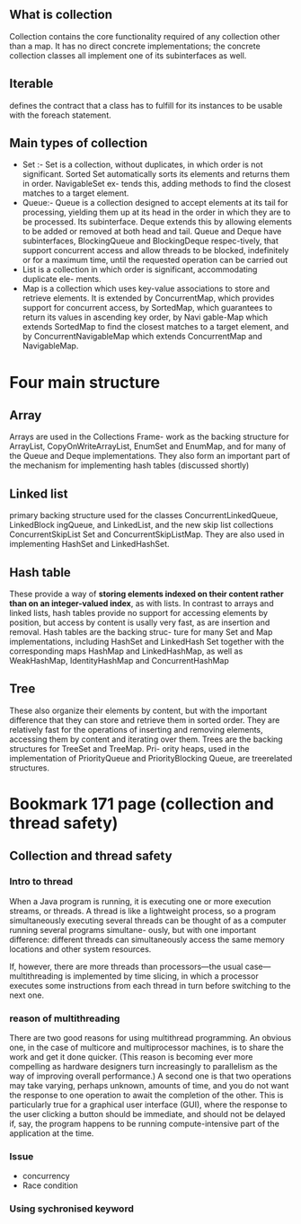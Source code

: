 ## What is collection 
Collection contains the core functionality required of any collection other than a
map. It has no direct concrete implementations; the concrete collection classes all
implement one of its subinterfaces as well.
## Iterable 
defines the contract that a class has to fulfill for its instances to be usable
with the foreach statement.

## Main types of collection 
- Set :- Set is a collection, without duplicates, in which order is not significant. Sorted
	Set automatically sorts its elements and returns them in order. NavigableSet ex-
	tends this, adding methods to find the closest matches to a target element.
- Queue:- Queue is a collection designed to accept elements at its tail for processing, yielding them up at its head in the order in which they are to be processed. Its subinterface. Deque extends this by allowing elements to be added or removed at both head and tail. Queue and Deque have subinterfaces, BlockingQueue and BlockingDeque respec-tively, that support concurrent access and allow threads to be blocked, indefinitely
	or for a maximum time, until the requested operation can be carried out
- List is a collection in which order is significant, accommodating duplicate ele-
	ments.
- Map is a collection which uses key-value associations to store and retrieve elements.
It is extended by ConcurrentMap, which provides support for concurrent access, by
SortedMap, which guarantees to return its values in ascending key order, by Navi
gable-Map which extends SortedMap to find the closest matches to a target element,
and by ConcurrentNavigableMap which extends ConcurrentMap and NavigableMap.

# Four main structure
## Array 
Arrays are used in the Collections Frame-
work as the backing structure for ArrayList, CopyOnWriteArrayList, EnumSet and
EnumMap, and for many of the Queue and Deque implementations. They also form an
important part of the mechanism for implementing hash tables (discussed shortly)

## Linked list 
primary backing structure used for the classes ConcurrentLinkedQueue, LinkedBlock
ingQueue, and LinkedList, and the new skip list collections ConcurrentSkipList
Set and ConcurrentSkipListMap. They are also used in implementing HashSet and
LinkedHashSet.

## Hash table 
These provide a way of **storing elements indexed on their content rather than on
an integer-valued index**, as with lists. In contrast to arrays and linked lists, hash
tables provide no support for accessing elements by position, but access by content
is usally very fast, as are insertion and removal. Hash tables are the backing struc-
ture for many Set and Map implementations, including HashSet and LinkedHash
Set together with the corresponding maps HashMap and LinkedHashMap, as well as
WeakHashMap, IdentityHashMap and ConcurrentHashMap

## Tree 
These also organize their elements by content, but with the important difference
that they can store and retrieve them in sorted order. They are relatively fast for
the operations of inserting and removing elements, accessing them by content and
iterating over them. Trees are the backing structures for TreeSet and TreeMap. Pri-
ority heaps, used in the implementation of PriorityQueue and PriorityBlocking
Queue, are treerelated structures.

# Bookmark 171 page (collection and thread safety)
## Collection and thread safety

### Intro to thread 
When a Java program is running, it is executing one or more execution streams, or
threads. A thread is like a lightweight process, so a program simultaneously executing
several threads can be thought of as a computer running several programs simultane-
ously, but with one important difference: different threads can simultaneously access
the same memory locations and other system resources.

If, however, there are more threads than processors—the usual case—
multithreading is implemented by time slicing, in which a processor executes some
instructions from each thread in turn before switching to the next one.

### reason of multithreading 
There are two good reasons for using multithread programming. An obvious one, in
the case of multicore and multiprocessor machines, is to share the work and get it done
quicker. (This reason is becoming ever more compelling as hardware designers turn
increasingly to parallelism as the way of improving overall performance.) A second one
is that two operations may take varying, perhaps unknown, amounts of time, and you
do not want the response to one operation to await the completion of the other. This
is particularly true for a graphical user interface (GUI), where the response to the user
clicking a button should be immediate, and should not be delayed if, say, the program
happens to be running compute-intensive part of the application at the time.

### Issue 
- concurrency 
- Race condition
### Using sychronised keyword 
